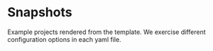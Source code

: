 # Snapshots

Example projects rendered from the template. We exercise different configuration options in each yaml file.